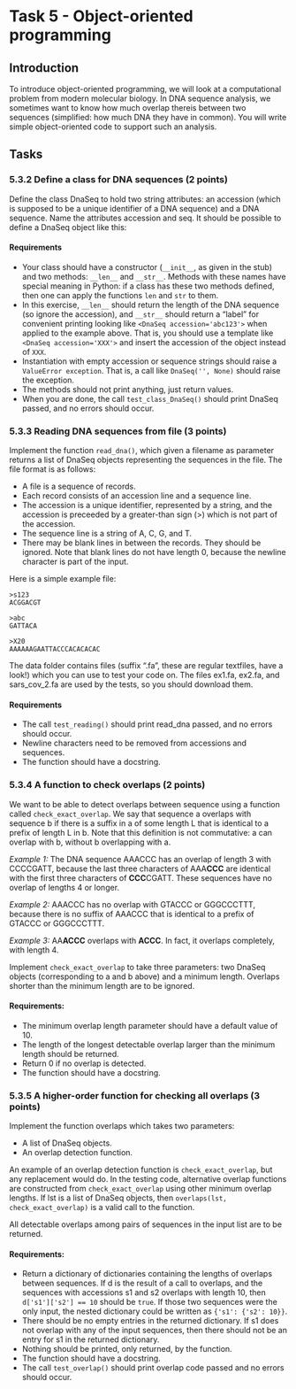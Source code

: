 # Task 5 - Object-oriented programming

## Introduction

To introduce object-oriented programming, we will look at a computational problem from modern molecular biology. In DNA sequence analysis, we sometimes want to know how much overlap thereis between two sequences (simplified: how much DNA they have in common). You will write simple object-oriented code to support such an analysis.


## Tasks

### 5.3.2 Define a class for DNA sequences (2 points)

Define the class DnaSeq to hold two string attributes: an accession (which is supposed to be a unique identifier of a DNA sequence) and a DNA sequence. Name the attributes accession and seq. It should be possible to define a DnaSeq object like this:

#### Requirements

- Your class should have a constructor (`__init__`, as given in the stub) and two methods: `__len__` and `__str__`. Methods with these names have special meaning in Python: if a class has these two methods defined, then one can apply the functions `len` and `str` to them.
- In this exercise, `__len__` should return the length of the DNA sequence (so ignore the accession), and `__str__` should return a “label” for convenient printing looking like `<DnaSeq accession='abc123'>` when applied to the example above. That is, you should use a template like `<DnaSeq accession='XXX'>` and insert the accession of the object instead of `XXX`.
- Instantiation with empty accession or sequence strings should raise a `ValueError exception`. That is, a call like `DnaSeq('', None)` should raise the exception.
- The methods should not print anything, just return values.
- When you are done, the call `test_class_DnaSeq()` should print DnaSeq passed, and no errors should occur.

### 5.3.3 Reading DNA sequences from file (3 points)

Implement the function `read_dna()`, which given a filename as parameter returns a list of DnaSeq objects representing the sequences in the file. The file format is as follows:

- A file is a sequence of records.
- Each record consists of an accession line and a sequence line.
- The accession is a unique identifier, represented by a string, and the accession is preceeded by a greater-than sign (>) which is not part of the accession.
- The sequence line is a string of A, C, G, and T.
- There may be blank lines in between the records. They should be ignored. Note that blank lines do not have length 0, because the newline character is part of the input.

Here is a simple example file:

```
>s123
ACGGACGT

>abc
GATTACA

>X20
AAAAAAGAATTACCCACACACAC
```

The data folder contains files (suffix “.fa”, these are regular textfiles, have a look!) which you can use to test your code on. The files ex1.fa, ex2.fa, and sars_cov_2.fa are used by the tests, so you should download them.

#### Requirements

- The call `test_reading()` should print read_dna passed, and no errors should occur.
- Newline characters need to be removed from accessions and sequences.
- The function should have a docstring.


### 5.3.4 A function to check overlaps (2 points)

We want to be able to detect overlaps between sequence using a function called `check_exact_overlap`. We say that sequence a overlaps with sequence b if there is a suffix in a of some length L that is identical to a prefix of length L in b. Note that this definition is not commutative: a can overlap with b, without b overlapping with a.

*Example 1:* The DNA sequence AAACCC has an overlap of length 3 with CCCCGATT, because the last three characters of AAA**CCC** are identical with the first three characters of **CCC**CGATT. These sequences have no overlap of lengths 4 or longer.

*Example 2:* AAACCC has no overlap with GTACCC or GGGCCCTTT, because there is no suffix of AAACCC that is identical to a prefix of GTACCC or GGGCCCTTT.

*Example 3:* AA**ACCC** overlaps with **ACCC**. In fact, it overlaps completely, with length 4. 

Implement `check_exact_overlap` to take three parameters: two DnaSeq objects (corresponding to a and b above) and a minimum length. Overlaps shorter than the minimum length are to be ignored.

#### Requirements:

- The minimum overlap length parameter should have a default value of 10.
- The length of the longest detectable overlap larger than the minimum length should be returned.
- Return 0 if no overlap is detected.
- The function should have a docstring.

### 5.3.5 A higher-order function for checking all overlaps (3 points)

Implement the function overlaps which takes two parameters:
- A list of DnaSeq objects.
- An overlap detection function.

An example of an overlap detection function is `check_exact_overlap`, but any replacement would do. In the testing code, alternative overlap functions are constructed from `check_exact_overlap` using other minimum overlap lengths. If lst is a list of DnaSeq objects, then `overlaps(lst, check_exact_overlap)` is a valid call to the function.

All detectable overlaps among pairs of sequences in the input list are to be returned.

#### Requirements:

- Return a dictionary of dictionaries containing the lengths of overlaps between sequences. If d is the result of a call to overlaps, and the sequences with accessions s1 and s2 overlaps with length 10, then `d['s1']['s2'] == 10` should be `true`. If those two sequences were the only input, the nested dictionary could be written as `{'s1': {'s2': 10}}`.
- There should be no empty entries in the returned dictionary. If s1 does not overlap with any of the input sequences, then there should not be an entry for s1 in the returned dictionary.
- Nothing should be printed, only returned, by the function.
- The function should have a docstring.
- The call `test_overlap()` should print overlap code passed and no errors should occur.
